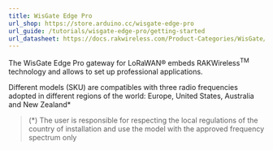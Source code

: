 ```yaml
---
title: WisGate Edge Pro
url_shop: https://store.arduino.cc/wisgate-edge-pro
url_guide: /tutorials/wisgate-edge-pro/getting-started
url_datasheet: https://docs.rakwireless.com/Product-Categories/WisGate/RAK7289/Datasheet
---
```


The WisGate Edge Pro gateway for LoRaWAN® embeds RAKWireless<sup>TM</sup> technology and allows to set up professional applications.

Different models (SKU) are compatibles with three radio frequencies adopted in different regions of the world: Europe, United States, Australia and New Zealand*

>(*) The user is responsible for respecting the local regulations of the country of installation and use the model with the approved frequency spectrum only